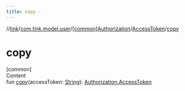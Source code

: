```yaml
---
title: copy -
---
```

//[link](../../../index.md)/[com.tink.model.user](../../index.md)/[[common]Authorization](../index.md)/[AccessToken](index.md)/[copy](copy.md)



# copy  
[common]  
Content  
fun [copy](copy.md)(accessToken: [String](https://kotlinlang.org/api/latest/jvm/stdlib/kotlin/-string/index.html)): [Authorization.AccessToken](index.md)  



